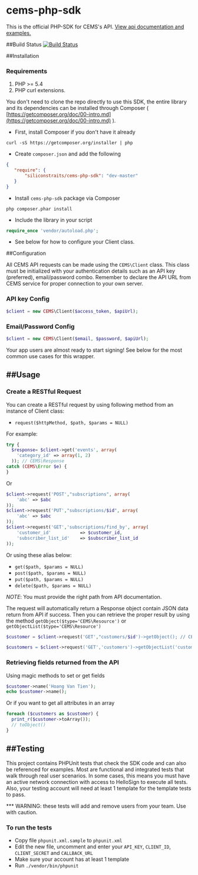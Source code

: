 cems-php-sdk
============
This is the official PHP-SDK for CEMS's API. [View api documentation and examples.](https://docs.cemsadmin.apiary.io)

##Build Status
[![Build Status](https://travis-ci.org/siliconstraits/cems-php-sdk.svg?branch=master)](https://travis-ci.org/siliconstraits/cems-php-sdk)

##Installation

### Requirements

1. PHP >= 5.4
2. PHP curl extensions.

You don't need to clone the repo directly to use this SDK, the entire library and its dependencies can be installed through Composer ( [https://getcomposer.org/doc/00-intro.md](https://getcomposer.org/doc/00-intro.md) ).

- First, install Composer if you don't have it already

```shell
curl -sS https://getcomposer.org/installer | php
```

- Create `composer.json` and add the following

```json
{
   "require": {
       "siliconstraits/cems-php-sdk": "dev-master"
   }
}
```

- Install `cems-php-sdk` package via Composer

```shell
php composer.phar install
```

- Include the library in your script

```php
require_once 'vendor/autoload.php';
```

- See below for how to configure your Client class.

##Configuration

All CEMS API requests can be made using the `CEMS\Client` class. This class must be initialized with your authentication details such as an API key (preferred), email/password combo. Remember to declare the API URL from CEMS service for proper connection to your own server.

### API key Config

```php
$client = new CEMS\Client($access_token, $apiUrl);
```

### Email/Password Config

```php
$client = new CEMS\Client($email, $password, $apiUrl);
```

Your app users are almost ready to start signing!
See below for the most common use cases for this wrapper.

##Usage
---------------------

### Create a RESTful Request

You can create a RESTful request by using following method from an instance of Client class:

- `request($httpMethod, $path, $params = NULL)`

For example:

```php
try {
  $response= $client->get('events', array(
    'category_id' => array(1, 2)
  )); // CEMS\Response
catch (CEMS\Error $e) {
}
```

Or

```php
$client->request('POST',"subscriptions", array(
    'abc' => $abc
));
$client->request('PUT',"subscriptions/$id", array(
    'abc' => $abc
));
$client->request('GET','subscriptions/find_by', array(
    'customer_id'			=> $customer_id,
    'subscriber_list_id'	=> $subscriber_list_id
));
```

Or using these alias below:

- `get($path, $params = NULL)`
- `post($path, $params = NULL)`
- `put($path, $params = NULL)`
- `delete($path, $params = NULL)`

*NOTE*: You must provide the right path from API documentation.

The request will automatically return a Response object contain JSON data return from API if success. Then you can retrieve the proper result by using the method `getObject($type='CEMS\Resource')` or `getObjectList($type='CEMS\Resource')`

```php
$customer = $client->request('GET',"customers/$id')->getObject(); // CEMS\Object

$customers = $client->request('GET','customers')->getObjectList('customer'); // array of CEMS\Customer
```

### Retrieving fields returned from the API

Using magic methods to set or get fields

```php
$customer->name('Hoang Van Tien');
echo $customer->name();
```

Or if you want to get all attributes in an array

```php
foreach ($customers as $customer) {
  print_r($customer->toArray());
  // toObject()
}
```

##Testing
---------------------

This project contains PHPUnit tests that check the SDK code and can also be referenced for examples. Most are functional and integrated tests that walk through real user scenarios. In some cases, this means you must have an active network connection with access to HelloSign to execute all tests. Also, your testing account will need at least 1 template for the template tests to pass.

*** WARNING: these tests will add and remove users from your team. Use with caution.

### To run the tests

- Copy file `phpunit.xml.sample` to `phpunit.xml`
- Edit the new file, uncomment and enter your `API_KEY`, `CLIENT_ID`, `CLIENT_SECRET` and `CALLBACK_URL`
- Make sure your account has at least 1 template
- Run `./vendor/bin/phpunit`